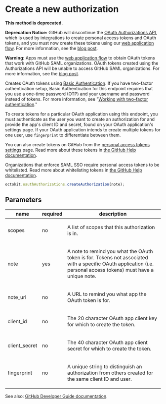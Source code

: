 # Create a new authorization

**This method is deprecated.**

**Deprecation Notice:** GitHub will discontinue the [OAuth Authorizations API](https://developer.github.com/v3/oauth_authorizations/), which is used by integrations to create personal access tokens and OAuth tokens, and you must now create these tokens using our [web application flow](https://developer.github.com/apps/building-oauth-apps/authorizing-oauth-apps/#web-application-flow). For more information, see the [blog post](https://developer.github.com/changes/2019-11-05-deprecated-passwords-and-authorizations-api).

**Warning:** Apps must use the [web application flow](https://developer.github.com/apps/building-oauth-apps/authorizing-oauth-apps/#web-application-flow) to obtain OAuth tokens that work with GitHub SAML organizations. OAuth tokens created using the Authorizations API will be unable to access GitHub SAML organizations. For more information, see the [blog post](https://developer.github.com/changes/2019-11-05-deprecated-passwords-and-authorizations-api).

Creates OAuth tokens using [Basic Authentication](https://developer.github.com/v3/auth#basic-authentication). If you have two-factor authentication setup, Basic Authentication for this endpoint requires that you use a one-time password (OTP) and your username and password instead of tokens. For more information, see "[Working with two-factor authentication](https://developer.github.com/v3/auth/#working-with-two-factor-authentication)."

To create tokens for a particular OAuth application using this endpoint, you must authenticate as the user you want to create an authorization for and provide the app's client ID and secret, found on your OAuth application's settings page. If your OAuth application intends to create multiple tokens for one user, use `fingerprint` to differentiate between them.

You can also create tokens on GitHub from the [personal access tokens settings](https://github.com/settings/tokens) page. Read more about these tokens in [the GitHub Help documentation](https://help.github.com/articles/creating-an-access-token-for-command-line-use).

Organizations that enforce SAML SSO require personal access tokens to be whitelisted. Read more about whitelisting tokens in [the GitHub Help documentation](https://help.github.com/articles/about-identity-and-access-management-with-saml-single-sign-on).

```js
octokit.oauthAuthorizations.createAuthorization(note);
```

## Parameters

<table>
  <thead>
    <tr>
      <th>name</th>
      <th>required</th>
      <th>description</th>
    </tr>
  </thead>
  <tbody>
    <tr><td>scopes</td><td>no</td><td>

A list of scopes that this authorization is in.

</td></tr>
<tr><td>note</td><td>yes</td><td>

A note to remind you what the OAuth token is for. Tokens not associated with a specific OAuth application (i.e. personal access tokens) must have a unique note.

</td></tr>
<tr><td>note_url</td><td>no</td><td>

A URL to remind you what app the OAuth token is for.

</td></tr>
<tr><td>client_id</td><td>no</td><td>

The 20 character OAuth app client key for which to create the token.

</td></tr>
<tr><td>client_secret</td><td>no</td><td>

The 40 character OAuth app client secret for which to create the token.

</td></tr>
<tr><td>fingerprint</td><td>no</td><td>

A unique string to distinguish an authorization from others created for the same client ID and user.

</td></tr>
  </tbody>
</table>

See also: [GitHub Developer Guide documentation](endpoint.documentationUrl).
